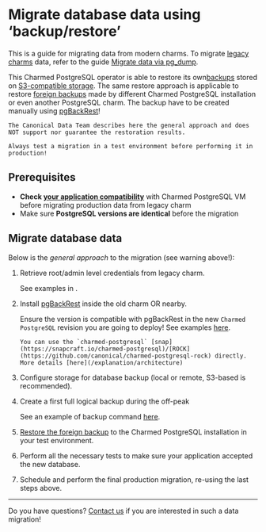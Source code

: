 # Migrate database data using ‘backup/restore’

This is a guide for migrating data from modern charms. To migrate [legacy charms](/explanation/legacy-charm) data, refer to the guide [Migrate data via pg_dump](/how-to/development/migrate-data-via-pg-dump).

This Charmed PostgreSQL operator is able to restore its own[backups](/how-to/back-up-and-restore/restore-a-backup) stored on [S3-compatible storage](/how-to/back-up-and-restore/configure-s3-aws). The same restore approach is applicable to restore [foreign backups](/how-to/back-up-and-restore/migrate-a-cluster) made by different Charmed PostgreSQL installation or even another PostgreSQL charm. The backup have to be created manually using [pgBackRest](https://pgbackrest.org/)!

```{caution}
The Canonical Data Team describes here the general approach and does NOT support nor guarantee the restoration results. 

Always test a migration in a test environment before performing it in production!
```

## Prerequisites
* **Check [your application compatibility](/explanation/legacy-charm)** with Charmed PostgreSQL VM before migrating production data from legacy charm
* Make sure **PostgreSQL versions are identical** before the migration

## Migrate database data
Below is the *general approach* to the migration (see warning above!):

1. Retrieve root/admin level credentials from legacy charm. 

   See examples in [](/how-to/development/migrate-data-via-pg-dump).

2. Install [pgBackRest](https://pgbackrest.org/) inside the old charm OR nearby. 

    Ensure the version is compatible with pgBackRest in the new `Charmed PostgreSQL` revision you are going to deploy! See examples [here](https://pgbackrest.org/user-guide.html#installation).

   ```{note}
   You can use the `charmed-postgresql` [snap](https://snapcraft.io/charmed-postgresql)/[ROCK](https://github.com/canonical/charmed-postgresql-rock) directly. More details [here](/explanation/architecture)
   ```

3. Configure storage for database backup (local or remote, S3-based is recommended).

4. Create a first full logical backup during the off-peak 

   See an example of backup command [here](https://github.com/canonical/postgresql-k8s-operator/commit/f39caaa4c5c85afdb157bd53df54a24a1b9687ac#diff-cc5993b9da2438ecff27897b3ab9d2f9bc445cbf5b4f6369a1a0c2f404fe6a4fR186-R212).

5. [Restore the foreign backup](/how-to/back-up-and-restore/migrate-a-cluster) to the Charmed PostgreSQL installation in your test environment.
6. Perform all the necessary tests to make sure your application accepted the new database.
7. Schedule and perform the final production migration, re-using the last steps above.

---

Do you have questions? [Contact us](/reference/contacts) if you are interested in such a data migration!

